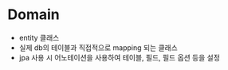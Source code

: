 # Domain

- entity 클래스
- 실제 db의 테이블과 직접적으로 mapping 되는 클래스
- jpa 사용 시 어노테이션을 사용하여 테이블, 필드, 필드 옵션 등을 설정
